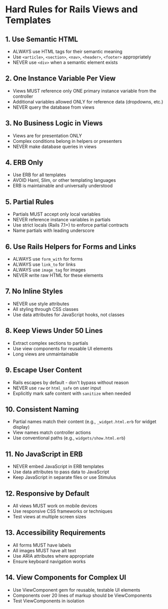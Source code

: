 # Hard Rules for Rails Views and Templates

## 1. Use Semantic HTML
- ALWAYS use HTML tags for their semantic meaning
- Use `<article>`, `<section>`, `<nav>`, `<header>`, `<footer>` appropriately
- NEVER use `<div>` when a semantic element exists

## 2. One Instance Variable Per View
- Views MUST reference only ONE primary instance variable from the controller
- Additional variables allowed ONLY for reference data (dropdowns, etc.)
- NEVER query the database from views

## 3. No Business Logic in Views
- Views are for presentation ONLY
- Complex conditions belong in helpers or presenters
- NEVER make database queries in views

## 4. ERB Only
- Use ERB for all templates
- AVOID Haml, Slim, or other templating languages
- ERB is maintainable and universally understood

## 5. Partial Rules
- Partials MUST accept only local variables
- NEVER reference instance variables in partials
- Use strict locals (Rails 7.1+) to enforce partial contracts
- Name partials with leading underscore

## 6. Use Rails Helpers for Forms and Links
- ALWAYS use `form_with` for forms
- ALWAYS use `link_to` for links
- ALWAYS use `image_tag` for images
- NEVER write raw HTML for these elements

## 7. No Inline Styles
- NEVER use style attributes
- All styling through CSS classes
- Use data attributes for JavaScript hooks, not classes

## 8. Keep Views Under 50 Lines
- Extract complex sections to partials
- Use view components for reusable UI elements
- Long views are unmaintainable

## 9. Escape User Content
- Rails escapes by default - don't bypass without reason
- NEVER use `raw` or `html_safe` on user input
- Explicitly mark safe content with `sanitize` when needed

## 10. Consistent Naming
- Partial names match their content (e.g., `_widget.html.erb` for widget display)
- View names match controller actions
- Use conventional paths (e.g., `widgets/show.html.erb`)

## 11. No JavaScript in ERB
- NEVER embed JavaScript in ERB templates
- Use data attributes to pass data to JavaScript
- Keep JavaScript in separate files or use Stimulus

## 12. Responsive by Default
- All views MUST work on mobile devices
- Use responsive CSS frameworks or techniques
- Test views at multiple screen sizes

## 13. Accessibility Requirements
- All forms MUST have labels
- All images MUST have alt text
- Use ARIA attributes where appropriate
- Ensure keyboard navigation works

## 14. View Components for Complex UI
- Use ViewComponent gem for reusable, testable UI elements
- Components over 20 lines of markup should be ViewComponents
- Test ViewComponents in isolation